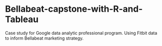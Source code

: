 # Bellabeat-capstone-with-R-and-Tableau
Case study for Google data analytic professional program. Using Fitbit data to inform Bellabeat marketing strategy.
